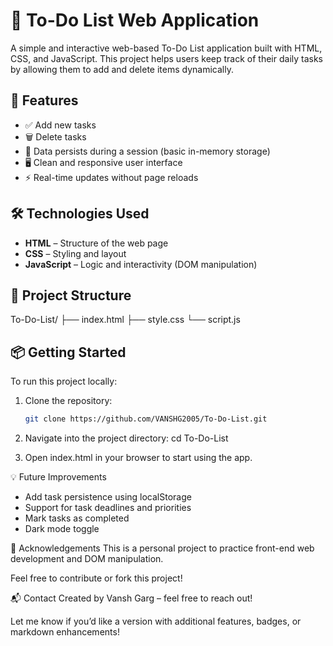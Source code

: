 # 📝 To-Do List Web Application

A simple and interactive web-based To-Do List application built with HTML, CSS, and JavaScript. This project helps users keep track of their daily tasks by allowing them to add and delete items dynamically.

## 🚀 Features

- ✅ Add new tasks
- 🗑️ Delete tasks
- 💾 Data persists during a session (basic in-memory storage)
- 🖥️ Clean and responsive user interface
- ⚡ Real-time updates without page reloads

## 🛠️ Technologies Used

- **HTML** – Structure of the web page
- **CSS** – Styling and layout
- **JavaScript** – Logic and interactivity (DOM manipulation)

## 📁 Project Structure

To-Do-List/
├── index.html
├── style.css
└── script.js


## 📦 Getting Started

To run this project locally:

1. Clone the repository:
   ```bash
   git clone https://github.com/VANSHG2005/To-Do-List.git
   
2. Navigate into the project directory:
    cd To-Do-List

3. Open index.html in your browser to start using the app.

💡 Future Improvements
- Add task persistence using localStorage
- Support for task deadlines and priorities
- Mark tasks as completed
- Dark mode toggle

🙌 Acknowledgements
This is a personal project to practice front-end web development and DOM manipulation.

Feel free to contribute or fork this project!

📬 Contact
Created by Vansh Garg – feel free to reach out!

Let me know if you’d like a version with additional features, badges, or markdown enhancements!


